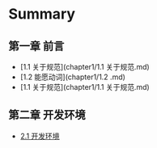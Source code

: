 # Summary

## 第一章 前言

* [1.1 关于规范](chapter1/1.1 关于规范.md)
* [1.2 能愿动词](chapter1/1.2 .md)
* [1.1 关于规范](chapter1/1.1 关于规范.md)


## 第二章 开发环境

* [2.1 开发环境](chapter2/README.md)

